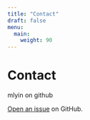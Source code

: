 ```yaml
---
title: "Contact"
draft: false
menu:
  main:
    weight: 90
---
```


# Contact

mlyin on github

[Open an issue](https://github.com/mlyin/hugo-bootstrap-theme/issues/new) on GitHub.
